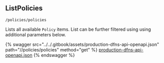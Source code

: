 
## ListPolicies
`/policies/policies`

Lists all available `Policy` items. List can be further filtered using using additional parameters below.

{% swagger src="../../.gitbook/assets/production-dfns-api-openapi.json" path="//policies/policies" method="get" %}
[production-dfns-api-openapi.json](../../.gitbook/assets/production-dfns-api-openapi.json)
{% endswagger %}
